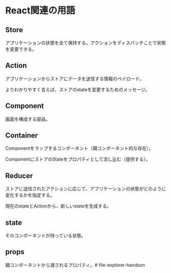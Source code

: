 # React関連の用語

## Store
アプリケーションの状態を全て保持する。アクションをディスパッチことで状態を変更できる。

## Action
アプリケーションからストアにデータを送信する情報のペイロード。

よりわかりやすく言えば、ストアのstateを変更するためのメッセージ。

## Component
画面を構成する部品。

## Container
Componentをラップするコンポーネント（親コンポーネント的な存在）。

ComponentにストアのStateをプロパティとして流し込む（提供する）。

## Reducer
ストアに送信されたアクションに応じて、アプリケーションの状態がどのように変化するかを指定する。

現在のstateとActionから、新しいstateを生成する。

## state
そのコンポーネントが持っている状態。

## props
親コンポーネントから渡されるプロパティ。# file-explorer-handson
